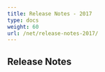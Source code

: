 ```yaml
---
title: Release Notes - 2017
type: docs
weight: 60
url: /net/release-notes-2017/
---
```


## **Release Notes**
